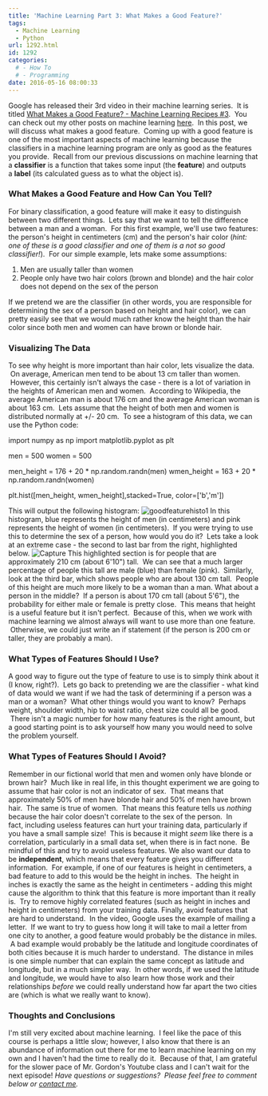 ```yaml
---
title: 'Machine Learning Part 3: What Makes a Good Feature?'
tags:
  - Machine Learning
  - Python
url: 1292.html
id: 1292
categories:
  # - How To
  # - Programming
date: 2016-05-16 08:00:33
---
```


Google has released their 3rd video in their machine learning series.  It is titled [What Makes a Good Feature? - Machine Learning Recipes #3](https://www.youtube.com/watch?v=N9fDIAflCMY).  You can check out my other posts on machine learning [here](http://www.techtrek.io/tag/machine-learning/).  In this post, we will discuss what makes a good feature.  Coming up with a good feature is one of the most important aspects of machine learning because the classifiers in a machine learning program are only as good as the features you provide.  Recall from our previous discussions on machine learning that a **classifier** is a function that takes some input (the **feature**) and outputs a **label** (its calculated guess as to what the object is).

### What Makes a Good Feature and How Can You Tell?

For binary classification, a good feature will make it easy to distinguish between two different things.  Lets say that we want to tell the difference between a man and a woman.  For this first example, we'll use two features: the person's height in centimeters (cm) and the person's hair color (_hint: one of these is a good classifier and one of them is a not so good classifier!_).  For our simple example, lets make some assumptions:

1.  Men are usually taller than women
2.  People only have two hair colors (brown and blonde) and the hair color does not depend on the sex of the person

If we pretend we are the classifier (in other words, you are responsible for determining the sex of a person based on height and hair color), we can pretty easily see that we would much rather know the height than the hair color since both men and women can have brown or blonde hair.

### Visualizing The Data

To see why height is more important than hair color, lets visualize the data.  On average, American men tend to be about 13 cm taller than women.  However, this certainly isn't always the case - there is a lot of variation in the heights of American men and women.  According to Wikipedia, the average American man is about 176 cm and the average American woman is about 163 cm.  Lets assume that the height of both men and women is distributed normally at +/- 20 cm.  To see a histogram of this data, we can use the Python code:

import numpy as np
import matplotlib.pyplot as plt

men = 500
women = 500

men_height = 176 + 20 * np.random.randn(men)
wmen_height = 163 + 20 * np.random.randn(women)

plt.hist(\[men\_height, wmen\_height\],stacked=True, color=\['b','m'\])

This will output the following histogram: ![goodfeaturehisto1](/wp-content/uploads/2016/05/goodfeaturehisto1.png) In this histogram, blue represents the height of men (in centimeters) and pink represents the height of women (in centimeters).  If you were trying to use this to determine the sex of a person, how would you do it?  Lets take a look at an extreme case - the second to last bar from the right, highlighted below. ![Capture](/wp-content/uploads/2016/05/Capture.jpg) This highlighted section is for people that are approximately 210 cm (about 6'10") tall.  We can see that a much larger percentage of people this tall are male (blue) than female (pink).  Similarly, look at the third bar, which shows people who are about 130 cm tall.  People of this height are much more likely to be a woman than a man. What about a person in the middle?  If a person is about 170 cm tall (about 5'6"), the probability for either male or female is pretty close.  This means that height is a useful feature but it isn't perfect.  Because of this, when we work with machine learning we almost always will want to use more than one feature.  Otherwise, we could just write an if statement (if the person is 200 cm or taller, they are probably a man).

### What Types of Features Should I Use?

A good way to figure out the type of feature to use is to simply think about it (I know, right?).  Lets go back to pretending we are the classifier - what kind of data would we want if we had the task of determining if a person was a man or a woman?  What other things would you want to know?  Perhaps weight, shoulder width, hip to waist ratio, chest size could all be good.  There isn't a magic number for how many features is the right amount, but a good starting point is to ask yourself how many you would need to solve the problem yourself.

### What Types of Features Should I Avoid?

Remember in our fictional world that men and women only have blonde or brown hair?  Much like in real life, in this thought experiment we are going to assume that hair color is not an indicator of sex.  That means that approximately 50% of men have blonde hair and 50% of men have brown hair.  The same is true of women.  That means this feature tells us _nothing_ because the hair color doesn't correlate to the sex of the person.  In fact, including useless features can hurt your training data, particularly if you have a small sample size!  This is because it might _seem_ like there is a correlation, particularly in a small data set, when there is in fact none.  Be mindful of this and try to avoid useless features. We also want our data to be **independent**, which means that every feature gives you different information.  For example, if one of our features is height in centimeters, a bad feature to add to this would be the height in inches.  The height in inches is exactly the same as the height in centimeters - adding this might cause the algorithm to think that this feature is more important than it really is.  Try to remove highly correlated features (such as height in inches and height in centimeters) from your training data. Finally, avoid features that are hard to understand.  In the video, Google uses the example of mailing a letter.  If we want to try to guess how long it will take to mail a letter from one city to another, a good feature would probably be the distance in miles.  A bad example would probably be the latitude and longitude coordinates of both cities because it is much harder to understand.  The distance in miles is one simple number that can explain the same concept as latitude and longitude, but in a much simpler way.  In other words, if we used the latitude and longitude, we would have to also learn how those work and their relationships _before_ we could really understand how far apart the two cities are (which is what we really want to know).

### Thoughts and Conclusions

I'm still very excited about machine learning.  I feel like the pace of this course is perhaps a little slow; however, I also know that there is an abundance of information out there for me to learn machine learning on my own and I haven't had the time to really do it.  Because of that, I am grateful for the slower pace of Mr. Gordon's Youtube class and I can't wait for the next episode! _Have questions or suggestions?  Please feel free to comment below or [contact me](/contact/)._